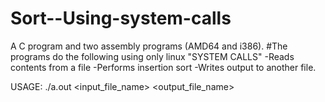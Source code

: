 # Sort--Using-system-calls
A C program and two assembly programs (AMD64 and i386).
#The programs do the following using only linux "SYSTEM CALLS"
-Reads contents from a file
-Performs insertion sort
-Writes output to another file.

USAGE: ./a.out <input_file_name> <output_file_name>
